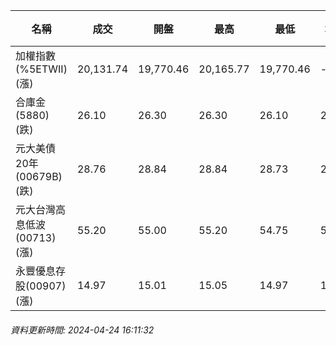 | 名稱 | 成交 | 開盤 | 最高 | 最低 | 均價 | 成交金額(億) | 昨收 | 漲跌幅 | 漲跌 | 總量 | 昨量 | 振幅 |
| -------- | -------- | -------- | -------- |-------- | -------- | -------- |-------- |-------- |-------- | -------- | -------- |-------- |
|加權指數(%5ETWII) (漲)|20,131.74|19,770.46|20,165.77|19,770.46|-|4,283.13|19,599.28|2.72%|532.46|9,066,713|0|2.02%|
|合庫金(5880) (跌)|26.10|26.30|26.30|26.10|26.14|2.07|26.15|0.19%|0.05|7,919|8,490|0.76%|
|元大美債20年(00679B) (跌)|28.76|28.84|28.84|28.73|28.78|13.46|28.92|0.55%|0.16|46,784|30,176|0.38%|
|元大台灣高息低波(00713) (漲)|55.20|55.00|55.20|54.75|54.99|1.87|54.45|1.38%|0.75|3,407|5,808|0.83%|
|永豐優息存股(00907) (漲)|14.97|15.01|15.05|14.97|15.01|0.454|14.93|0.27%|0.04|3,021|1,558|0.54%|
###### 資料更新時間: 2024-04-24 16:11:32